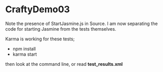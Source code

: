 CraftyDemo03
============

Note the presence of StartJasmine.js in Source. I am now
separating the code for starting Jasmine from the tests
themselves.

Karma is working for these tests;

- npm install
- karma start

then look at the command line, or read **test_results.xml**